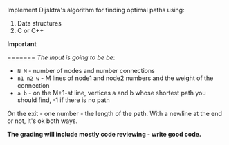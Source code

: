Implement Dijsktra's algorithm for finding optimal paths using:
 1. Data structures
 2. C or C++

**Important**

=======
 *The input is going to be be*:
- `N M` - number of nodes and number connections 
- `n1 n2 w` - M lines of node1 and node2 numbers and the weight of the connection
- `a b` - on the M+1-st line, vertices a and b whose shortest path you should find, -1 if there is no path

On the exit - one number - the length of the path. With a newline at the end or not, it's ok both ways.

**The grading will include mostly code reviewing - write good code.**
